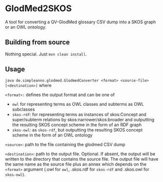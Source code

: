# GlodMed2SKOS
A tool for converting a QV-GlodMed glossary CSV dump into a SKOS graph or an OWL ontology.

## Building from source
Nothing special. Just `mvn clean install`.

## Usage
`java de.simpleanno.glodmed.GlodmedConverter <format> <source-file> [<destination>]` where

`<format>:` defines the output format and can be one of
- `owl` for representing terms as OWL classes and subterms as OWL subclasses
- `skos-rdf`: for representing terms as instances of skos:Concept and super/subterm relations by skos:narrower/skos:broader and outputting the resulting SKOS concept scheme in the form of an RDF graph
- `skos-owl`: as `skos-rdf`, but outputting the resulting SKOS concept scheme in the form of an OWL ontology

`<source>`: path to the file containing the glodmed CSV dump

`<destination>`: path to the output file. Optional. If absent, the output will be written to the directory that contains the source file. The output file will have the same name as the source file plus an annex which depends on the `<format>` argument (.owl for `owl`, .skos.rdf for `skos-rdf` and .skos.owl for `skos-owl`).
